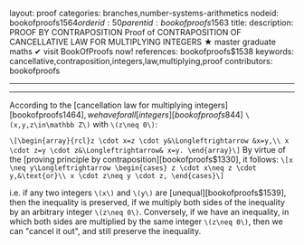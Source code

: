 layout: proof
categories: branches,number-systems-arithmetics
nodeid: bookofproofs$1564
orderid: 50
parentid: bookofproofs$1563
title: 
description: PROOF BY CONTRAPOSITION Proof of CONTRAPOSITION OF CANCELLATIVE LAW FOR MULTIPLYING INTEGERS &#9733; master graduate maths &#10004; visit BookOfProofs now!
references: bookofproofs$1538
keywords: cancellative,contraposition,integers,law,multiplying,proof
contributors: bookofproofs

---


---

According to the [cancellation law for multiplying integers][bookofproofs$1464], we have for all [integers][bookofproofs$844] `\(x,y,z\in\mathbb Z\)` with `\(z\neq 0\)`:

`\[\begin{array}{rcl}z \cdot x=z \cdot y&\Longleftrightarrow &x=y,\\
x \cdot z=y \cdot z&\Longleftrightarrow& x=y.
\end{array}\]`
By virtue of the [proving principle by contraposition][bookofproofs$1330], it follows:
`\[x \neq y\Longleftrightarrow \begin{cases} z \cdot x\neq z \cdot y,&\text{or}\\
x \cdot z\neq y \cdot z,
\end{cases}\]`


i.e. if any two integers `\(x\)` and `\(y\)` are [unequal][bookofproofs$1539], then the inequality is preserved, if we multiply both sides of the inequality by an arbitrary integer `\(z\neq 0\)`. Conversely, if we have an inequality, in which both sides are multiplied by the same integer `\(z\neq 0\)`, then we can "cancel it out", and still preserve the inequality.
